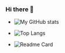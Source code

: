 ### Hi there 👋

<!--
**oVo-HxBots/oVo-HxBots** is a ✨ _special_ ✨ repository because its `README.md` (this file) appears on your GitHub profile.

Here are some ideas to get you started:

- 🔭 I’m currently working on ...
- 🌱 I’m currently learning ...
- 👯 I’m looking to collaborate on ...
- 🤔 I’m looking for help with ...
- 💬 Ask me about ...
- 📫 How to reach me: ...
- 😄 Pronouns: ...
- ⚡ Fun fact: ...
-->



- ![My GitHub stats](https://github-readme-stats.vercel.app/api?username=oVo-HxBots&count_private=true&show_icons=true&theme=vue)

- ![Top Langs](https://github-readme-stats.vercel.app/api/top-langs/?username=oVo-HxBots&theme=vue&langs_count=10)

- ![Readme Card](https://github-readme-stats.vercel.app/api/pin/?username=oVoIndia&repo=MultiUpload-Bot&theme=vue)
